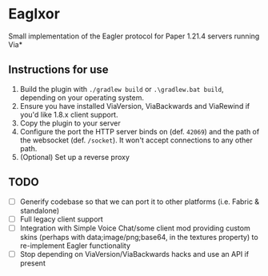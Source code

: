 # Eaglxor

Small implementation of the Eagler protocol for Paper 1.21.4 servers running
Via*

## Instructions for use

1. Build the plugin with `./gradlew build` or `.\gradlew.bat build`, depending
   on your operating system.
2. Ensure you have installed ViaVersion, ViaBackwards and ViaRewind if you'd
   like 1.8.x client support.
3. Copy the plugin to your server
4. Configure the port the HTTP server binds on (def. `42069`) and the path of
   the websocket (def. `/socket`). It won't accept connections to any other
   path.
5. (Optional) Set up a reverse proxy

## TODO

- [ ] Generify codebase so that we can port it to other platforms (i.e. Fabric &
  standalone)
- [ ] Full legacy client support
- [ ] Integration with Simple Voice Chat/some client mod providing custom
  skins (perhaps with data;image/png;base64, in the textures property) to
  re-implement Eagler functionality
- [ ] Stop depending on ViaVersion/ViaBackwards hacks and use an API if present